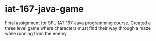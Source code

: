 # iat-167-java-game
Final assignment for SFU IAT 167 Java programming course. Created a three level game where characters must find their way through a maze while running from the enemy.
